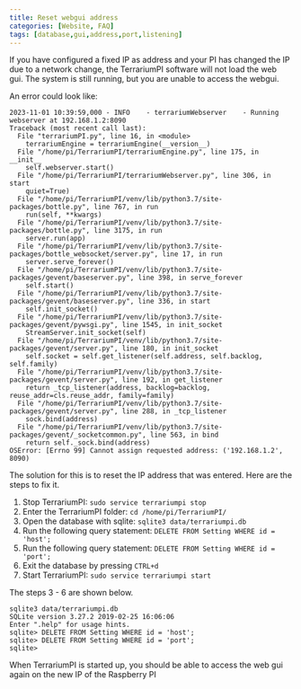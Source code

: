 ```yaml
---
title: Reset webgui address
categories: [Website, FAQ]
tags: [database,gui,address,port,listening]
---
```

If you have configured a fixed IP as address and your PI has changed the IP due to a network change, the TerrariumPI software will not load the web gui. The system is still running, but you are unable to access the webgui.

An error could look like:

```console
2023-11-01 10:39:59,000 - INFO    - terrariumWebserver    - Running webserver at 192.168.1.2:8090
Traceback (most recent call last):
  File "terrariumPI.py", line 16, in <module>
    terrariumEngine = terrariumEngine(__version__)
  File "/home/pi/TerrariumPI/terrariumEngine.py", line 175, in __init__
    self.webserver.start()
  File "/home/pi/TerrariumPI/terrariumWebserver.py", line 306, in start
    quiet=True)
  File "/home/pi/TerrariumPI/venv/lib/python3.7/site-packages/bottle.py", line 767, in run
    run(self, **kwargs)
  File "/home/pi/TerrariumPI/venv/lib/python3.7/site-packages/bottle.py", line 3175, in run
    server.run(app)
  File "/home/pi/TerrariumPI/venv/lib/python3.7/site-packages/bottle_websocket/server.py", line 17, in run
    server.serve_forever()
  File "/home/pi/TerrariumPI/venv/lib/python3.7/site-packages/gevent/baseserver.py", line 398, in serve_forever
    self.start()
  File "/home/pi/TerrariumPI/venv/lib/python3.7/site-packages/gevent/baseserver.py", line 336, in start
    self.init_socket()
  File "/home/pi/TerrariumPI/venv/lib/python3.7/site-packages/gevent/pywsgi.py", line 1545, in init_socket
    StreamServer.init_socket(self)
  File "/home/pi/TerrariumPI/venv/lib/python3.7/site-packages/gevent/server.py", line 180, in init_socket
    self.socket = self.get_listener(self.address, self.backlog, self.family)
  File "/home/pi/TerrariumPI/venv/lib/python3.7/site-packages/gevent/server.py", line 192, in get_listener
    return _tcp_listener(address, backlog=backlog, reuse_addr=cls.reuse_addr, family=family)
  File "/home/pi/TerrariumPI/venv/lib/python3.7/site-packages/gevent/server.py", line 288, in _tcp_listener
    sock.bind(address)
  File "/home/pi/TerrariumPI/venv/lib/python3.7/site-packages/gevent/_socketcommon.py", line 563, in bind
    return self._sock.bind(address)
OSError: [Errno 99] Cannot assign requested address: ('192.168.1.2', 8090)
```

The solution for this is to reset the IP address that was entered. Here are the steps to fix it.

1. Stop TerrariumPI: `sudo service terrariumpi stop`
2. Enter the TerrariumPI folder: `cd /home/pi/TerrariumPI/`
3. Open the database with sqlite: `sqlite3 data/terrariumpi.db`
4. Run the following query statement: `DELETE FROM Setting WHERE id = 'host';`
5. Run the following query statement: `DELETE FROM Setting WHERE id = 'port';`
6. Exit the database by pressing `CTRL+d`
7. Start TerrariumPI: `sudo service terrariumpi start`

The steps 3 - 6 are shown below.

```console
sqlite3 data/terrariumpi.db
SQLite version 3.27.2 2019-02-25 16:06:06
Enter ".help" for usage hints.
sqlite> DELETE FROM Setting WHERE id = 'host';
sqlite> DELETE FROM Setting WHERE id = 'port';
sqlite>
```

When TerrariumPI is started up, you should be able to access the web gui again on the new IP of the Raspberry PI
